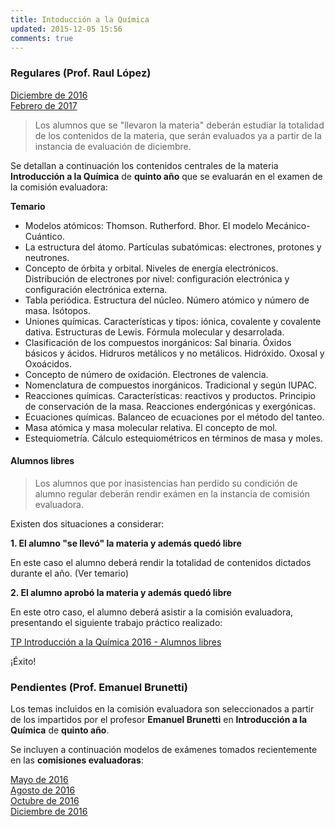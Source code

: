 ```yaml
---
title: Intoducción a la Química
updated: 2015-12-05 15:56
comments: true
---
```


### Regulares (Prof. Raul López)

<i class="fa fa-download" aria-hidden="true"></i>  [Diciembre de 2016](../docs/sanjose/5iqui/lopez/regulares/2016_12_com_eval_int_quimica_5to.pdf)<br />
<i class="fa fa-download" aria-hidden="true"></i>  [Febrero de 2017](../docs/sanjose/5iqui/lopez/regulares/2017_02_23_com_eval_int_quimica.pdf)


> Los alumnos que se "llevaron la materia" deberán estudiar la totalidad de los contenidos de la materia, que serán evaluados ya a partir de la instancia de evaluación de diciembre. 

Se detallan a continuación los contenidos centrales de la materia **Introducción a la Química** de **quinto año** que se evaluarán en el examen de la comisión evaluadora: 

**Temario**

* Modelos atómicos: Thomson. Rutherford. Bhor. El modelo Mecánico-Cuántico. 
* La estructura del átomo. Partículas subatómicas: electrones, protones y neutrones. 
* Concepto de órbita y orbital. Niveles de energía electrónicos. Distribución de electrones por nivel: configuración electrónica y configuración electrónica externa. 
* Tabla periódica. Estructura del núcleo. Número atómico y número de masa. Isótopos.
* Uniones químicas. Características y tipos: iónica, covalente y covalente dativa. Estructuras de Lewis. Fórmula molecular y desarrolada.
* Clasificación de los compuestos inorgánicos: Sal binaria. Óxidos básicos y ácidos. Hidruros metálicos y no metálicos. Hidróxido. Oxosal y Oxoácidos. 
* Concepto de número de oxidación. Electrones de valencia.
* Nomenclatura de compuestos inorgánicos. Tradicional y según IUPAC. 
* Reacciones químicas. Características: reactivos y productos. Principio de conservación de la masa. Reacciones endergónicas y exergónicas.
* Ecuaciones químicas. Balanceo de ecuaciones por el método del tanteo. 
* Masa atómica y masa molecular relativa. El concepto de mol. 
* Estequiometría. Cálculo estequiométricos en términos de masa y moles. 


#### Alumnos libres

>Los alumnos que por inasistencias han perdido su condición de alumno regular deberán rendir exámen en la instancia de comisión evaluadora. 

Existen dos situaciones a considerar: 

**1. El alumno "se llevó" la materia y además quedó libre**

En este caso el alumno deberá rendir la totalidad de contenidos dictados durante el año. (Ver temario)

**2. El alumno aprobó la materia y además quedó libre**

En este otro caso, el alumno deberá asistir a la comisión evaluadora, presentando el siguiente trabajo práctico realizado: 

<i class="fa fa-download" aria-hidden="true"></i>  [TP Introducción a la Química 2016 - Alumnos libres](../docs/sanjose/5iqui/lopez/libres/5_iqca_libres_com_eval.pdf)

¡Éxito!


### Pendientes (Prof. Emanuel Brunetti) 

Los temas incluidos en la comisión evaluadora son seleccionados a partir de los impartidos por el profesor **Emanuel Brunetti** en **Introducción a la Química** de **quinto año**. 

Se incluyen a continuación modelos de exámenes tomados recientemente en las **comisiones evaluadoras**: 

<i class="fa fa-download" aria-hidden="true"></i> [Mayo de 2016](../docs/sanjose/5iqui/brunetti/2016_05_16_com_eva_int_quimica_brunetti.pdf)<br />
<i class="fa fa-download" aria-hidden="true"></i> [Agosto de 2016](../docs/sanjose/5iqui/brunetti/2016_08_01_com_eva_int_quimica_brunetti.pdf)<br />
<i class="fa fa-download" aria-hidden="true"></i> [Octubre de 2016](../docs/sanjose/5iqui/brunetti/2016_10_com_eva_int_quimica_brunetti.pdf)<br />
<i class="fa fa-download" aria-hidden="true"></i> [Diciembre de 2016](../docs/sanjose/5iqui/brunetti/2016_12_06_com_eva_int_quimica_brunetti.pdf)
